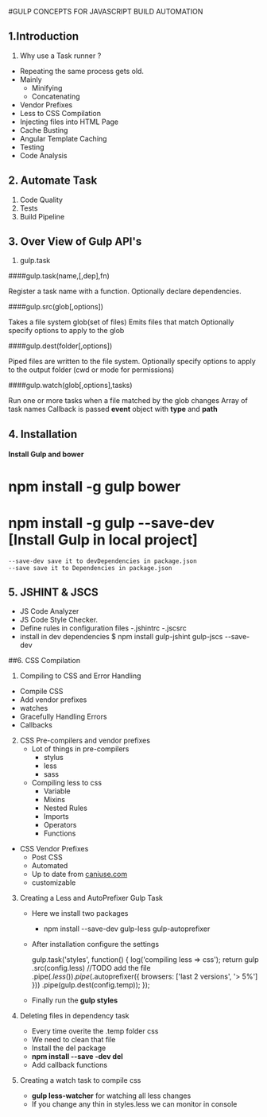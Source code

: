 #GULP CONCEPTS FOR  JAVASCRIPT  BUILD AUTOMATION

## 1.Introduction

1. Why use a Task runner ?

- Repeating the same process gets old.
- Mainly
	- Minifying
	- Concatenating
- Vendor Prefixes
- Less to CSS Compilation
- Injecting files into HTML Page
- Cache Busting
- Angular Template Caching
- Testing
- Code Analysis


## 2. Automate Task

1. Code Quality
2. Tests
3. Build Pipeline

## 3. Over View of Gulp API's

1. gulp.task

####gulp.task(name,[,dep],fn)

Register a task name with a function. Optionally declare dependencies.

####gulp.src(glob[,options])

Takes a file system glob(set of files)
Emits files that match
Optionally specify options to apply to the glob

####gulp.dest(folder[,options])

Piped files are written to the file system.
Optionally specify options to apply to the output folder
(cwd or mode for permissions)

####gulp.watch(glob[,options],tasks)

Run one or more tasks when a file matched by the glob changes
Array of task names
Callback is passed **event** object with **type** and **path**

## 4. Installation

#### Install Gulp and bower

# npm install -g gulp bower
# npm install -g gulp --save-dev [Install Gulp in local 	project]

	--save-dev save it to devDependencies in package.json
	--save save it to Dependencies in package.json

## 5. JSHINT & JSCS

- JS Code Analyzer
- JS Code Style Checker.
- Define rules in configuration files
	-.jshintrc
	-.jscsrc
- install in dev dependencies
 $ npm install gulp-jshint gulp-jscs --save-dev


##6. CSS Compilation

1. Compiling to CSS and Error Handling
 - Compile CSS
 - Add vendor prefixes
 - watches
 - Gracefully Handling Errors
 - Callbacks

2. CSS Pre-compilers and vendor prefixes
	- Lot of things in pre-compilers
		- stylus
		- less
		- sass
	- Compiling less to css
		- Variable
		- Mixins
		- Nested Rules
		- Imports
		- Operators
		- Functions
- CSS Vendor Prefixes
	- Post CSS
	- Automated
	- Up to date from [caniuse.com](caniuse.com)
	- customizable

3. Creating a Less and AutoPrefixer Gulp Task
	- Here we install two packages
		- npm install --save-dev gulp-less gulp-autoprefixer
	- After installation configure the settings

		gulp.task('styles', function() {
	    log('compiling less => css');
	    return gulp
	        .src(config.less) //TODO add the file
	        .pipe($.less())
	        .pipe($.autoprefixer({ browsers: ['last 2 versions', '> 5%'] }))
	        .pipe(gulp.dest(config.temp));
		});

	- Finally run the **gulp styles**

4. Deleting files in dependency task
	- Every time overite the .temp folder css
	- We need to clean that file
	- Install the del package
	- **npm install --save -dev del**
	- Add callback functions

5. Creating a watch task to compile css
	- **gulp less-watcher** for watching all less changes
	- If you change any thin in styles.less we can monitor in console